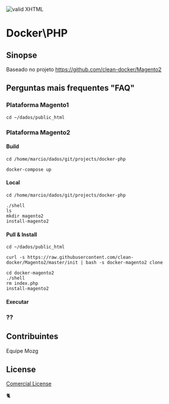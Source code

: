 [checkmark]: https://raw.githubusercontent.com/mozgbrasil/mozgbrasil.github.io/master/assets/images/logos/logo_32_32.png "MOZG"
![valid XHTML][checkmark]

[url-method]: http://squidfacil.com.br/
[requerimentos]: http://mozgbrasil.github.io/requerimentos/
[contact-squidfacil]: http://www.squidfacil.com.br/squidfacil/ecp/comunidade.do?app=portal&pg=20004&view=faleconosco
[tickets]: https://cerebrum.freshdesk.com/support/tickets/new
[preco]: http://www.cerebrum.com.br/preco/
[github-boxpacker]: https://github.com/mozgbrasil/magento-boxpacker-COMPILE_SUFIX#mozgboxpacker
[getcomposer]: https://getcomposer.org/
[uninstall-mods]: https://getcomposer.org/doc/03-cli.md#remove
[artigo-composer]: http://mozg.com.br/ubuntu/composer
[ioncube-loader]: http://www.ioncube.com/loaders.php
[acordo]: http://mozg.com.br/acordo-licenca-usuario-final/

# Docker\PHP

## Sinopse

Baseado no projeto https://github.com/clean-docker/Magento2

## Perguntas mais frequentes "FAQ"

### Plataforma Magento1

    cd ~/dados/public_html

### Plataforma Magento2

#### Build

    cd /home/marcio/dados/git/projects/docker-php

    docker-compose up

#### Local

    cd /home/marcio/dados/git/projects/docker-php

    ./shell
    ls
    mkdir magento2
    install-magento2

#### Pull & Install

    cd ~/dados/public_html

    curl -s https://raw.githubusercontent.com/clean-docker/Magento2/master/init | bash -s docker-magento2 clone

    cd docker-magento2
    ./shell
    rm index.php
    install-magento2

#### Executar

### ??

## Contribuintes

Equipe Mozg

## License

[Comercial License](LICENSE.txt)

:cat2:
